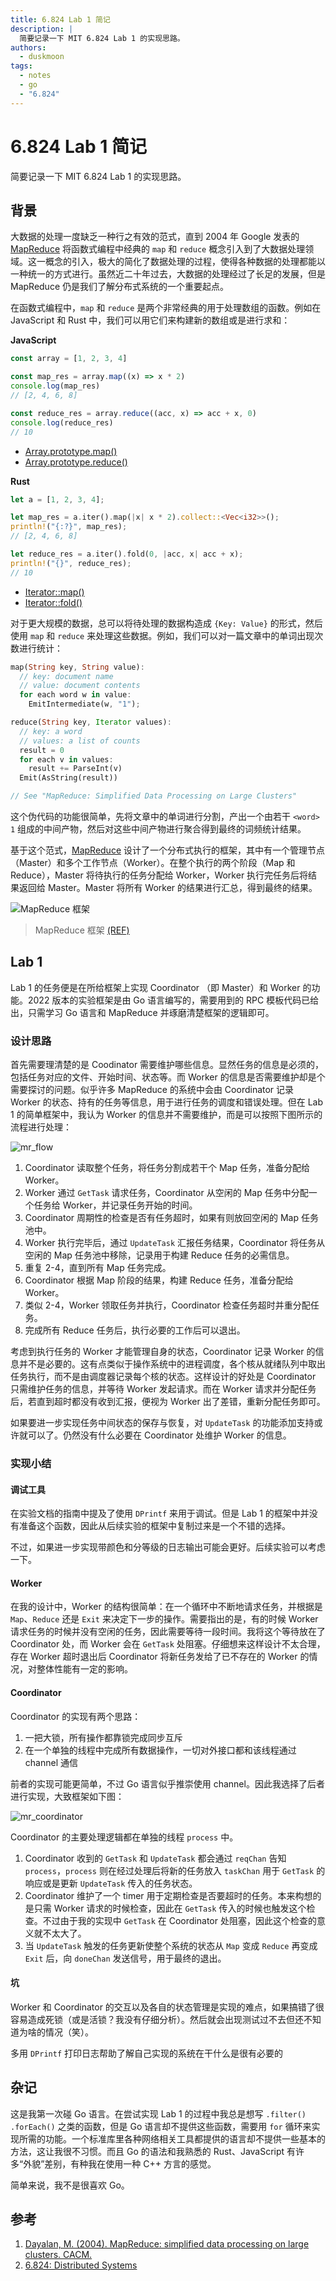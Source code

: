 ```yaml
---
title: 6.824 Lab 1 简记
description: |
  简要记录一下 MIT 6.824 Lab 1 的实现思路。
authors:
  - duskmoon
tags:
  - notes
  - go
  - "6.824"
---
```


# 6.824 Lab 1 简记

简要记录一下 MIT 6.824 Lab 1 的实现思路。

<!-- truncate -->

## 背景

大数据的处理一度缺乏一种行之有效的范式，直到 2004 年 Google 发表的 [MapReduce] 将函数式编程中经典的 `map` 和 `reduce` 概念引入到了大数据处理领域。这一概念的引入，极大的简化了数据处理的过程，使得各种数据的处理都能以一种统一的方式进行。虽然近二十年过去，大数据的处理经过了长足的发展，但是 MapReduce 仍是我们了解分布式系统的一个重要起点。

在函数式编程中，`map` 和 `reduce` 是两个非常经典的用于处理数组的函数。例如在 JavaScript 和 Rust 中，我们可以用它们来构建新的数组或是进行求和：

**JavaScript**

```js
const array = [1, 2, 3, 4]

const map_res = array.map((x) => x * 2)
console.log(map_res)
// [2, 4, 6, 8]

const reduce_res = array.reduce((acc, x) => acc + x, 0)
console.log(reduce_res)
// 10
```

- [Array.prototype.map()](https://developer.mozilla.org/en-US/docs/Web/JavaScript/Reference/Global_Objects/Array/map)
- [Array.prototype.reduce()](https://developer.mozilla.org/en-US/docs/Web/JavaScript/Reference/Global_Objects/Array/reduce)

**Rust**

```rust
let a = [1, 2, 3, 4];

let map_res = a.iter().map(|x| x * 2).collect::<Vec<i32>>();
println!("{:?}", map_res);
// [2, 4, 6, 8]

let reduce_res = a.iter().fold(0, |acc, x| acc + x);
println!("{}", reduce_res);
// 10
```

- [Iterator::map()](https://doc.rust-lang.org/std/iter/trait.Iterator.html#method.map)
- [Iterator::fold()](https://doc.rust-lang.org/std/iter/trait.Iterator.html#method.fold)

对于更大规模的数据，总可以将待处理的数据构造成 `{Key: Value}` 的形式，然后使用 `map` 和 `reduce` 来处理这些数据。例如，我们可以对一篇文章中的单词出现次数进行统计：

```rust
map(String key, String value):
  // key: document name
  // value: document contents
  for each word w in value:
    EmitIntermediate(w, "1");

reduce(String key, Iterator values):
  // key: a word
  // values: a list of counts
  result = 0
  for each v in values:
    result += ParseInt(v)
  Emit(AsString(result))

// See "MapReduce: Simplified Data Processing on Large Clusters"
```

这个伪代码的功能很简单，先将文章中的单词进行分割，产出一个由若干 `<word> 1` 组成的中间产物，然后对这些中间产物进行聚合得到最终的词频统计结果。

基于这个范式，[MapReduce] 设计了一个分布式执行的框架，其中有一个管理节点（Master）和多个工作节点（Worker）。在整个执行的两个阶段（Map 和 Reduce），Master 将待执行的任务分配给 Worker，Worker 执行完任务后将结果返回给 Master。Master 将所有 Worker 的结果进行汇总，得到最终的结果。

![MapReduce 框架](./mapreduce.png)

> MapReduce 框架 [(REF)][mapreduce]

## Lab 1

Lab 1 的任务便是在所给框架上实现 Coordinator （即 Master）和 Worker 的功能。2022 版本的实验框架是由 Go 语言编写的，需要用到的 RPC 模板代码已给出，只需学习 Go 语言和 MapReduce 并琢磨清楚框架的逻辑即可。

### 设计思路

首先需要理清楚的是 Coodinator 需要维护哪些信息。显然任务的信息是必须的，包括任务对应的文件、开始时间、状态等。而 Worker 的信息是否需要维护却是个需要探讨的问题。似乎许多 MapReduce 的系统中会由 Coordinator 记录 Worker 的状态、持有的任务等信息，用于进行任务的调度和错误处理。但在 Lab 1 的简单框架中，我认为 Worker 的信息并不需要维护，而是可以按照下图所示的流程进行处理：

![mr_flow](./mrflow.excalidraw.svg)

1. Coordinator 读取整个任务，将任务分割成若干个 Map 任务，准备分配给 Worker。
2. Worker 通过 `GetTask` 请求任务，Coordinator 从空闲的 Map 任务中分配一个任务给 Worker，并记录任务开始的时间。
3. Coordinator 周期性的检查是否有任务超时，如果有则放回空闲的 Map 任务池中。
4. Worker 执行完毕后，通过 `UpdateTask` 汇报任务结果，Coordinator 将任务从空闲的 Map 任务池中移除，记录用于构建 Reduce 任务的必需信息。
5. 重复 2-4，直到所有 Map 任务完成。
6. Coordinator 根据 Map 阶段的结果，构建 Reduce 任务，准备分配给 Worker。
7. 类似 2-4，Worker 领取任务并执行，Coordinator 检查任务超时并重分配任务。
8. 完成所有 Reduce 任务后，执行必要的工作后可以退出。

考虑到执行任务的 Worker 才能管理自身的状态，Coordinator 记录 Worker 的信息并不是必要的。这有点类似于操作系统中的进程调度，各个核从就绪队列中取出任务执行，而不是由调度器记录每个核的状态。这样设计的好处是 Coordinator 只需维护任务的信息，并等待 Worker 发起请求。而在 Worker 请求并分配任务后，若直到超时都没有收到汇报，便视为 Worker 出了差错，重新分配任务即可。

如果要进一步实现任务中间状态的保存与恢复，对 `UpdateTask` 的功能添加支持或许就可以了。仍然没有什么必要在 Coordinator 处维护 Worker 的信息。

### 实现小结

#### 调试工具

在实验文档的指南中提及了使用 `DPrintf` 来用于调试。但是 Lab 1 的框架中并没有准备这个函数，因此从后续实验的框架中复制过来是一个不错的选择。

不过，如果进一步实现带颜色和分等级的日志输出可能会更好。后续实验可以考虑一下。

#### Worker

在我的设计中，Worker 的结构很简单：在一个循环中不断地请求任务，并根据是 `Map`、`Reduce` 还是 `Exit` 来决定下一步的操作。需要指出的是，有的时候 Worker 请求任务的时候并没有空闲的任务，因此需要等待一段时间。我将这个等待放在了 Coordinator 处，而 Worker 会在 `GetTask` 处阻塞。仔细想来这样设计不太合理，存在 Worker 超时退出后 Coordinator 将新任务发给了已不存在的 Worker 的情况，对整体性能有一定的影响。

#### Coordinator

Coordinator 的实现有两个思路：

1. 一把大锁，所有操作都靠锁完成同步互斥
2. 在一个单独的线程中完成所有数据操作，一切对外接口都和该线程通过 channel 通信

前者的实现可能更简单，不过 Go 语言似乎推崇使用 channel。因此我选择了后者进行实现，大致框架如下图：

![mr_coordinator](./mrcoordinator.excalidraw.svg)

Coordinator 的主要处理逻辑都在单独的线程 `process` 中。

1. Coordinator 收到的 `GetTask` 和 `UpdateTask` 都会通过 `reqChan` 告知 `process`，`process` 则在经过处理后将新的任务放入 `taskChan` 用于 `GetTask` 的响应或是更新 `UpdateTask` 传入的任务状态。
2. Coordinator 维护了一个 timer 用于定期检查是否要超时的任务。本来构想的是只需 Worker 请求的时候检查，因此在 `GetTask` 传入的时候也触发这个检查。不过由于我的实现中 `GetTask` 在 Coordinator 处阻塞，因此这个检查的意义就不太大了。
3. 当 `UpdateTask` 触发的任务更新使整个系统的状态从 `Map` 变成 `Reduce` 再变成 `Exit` 后，向 `doneChan` 发送信号，用于最终的退出。

#### 坑

Worker 和 Coordinator 的交互以及各自的状态管理是实现的难点，如果搞错了很容易造成死锁（或是活锁？我没有仔细分析）。然后就会出现测试过不去但还不知道为啥的情况（笑）。

多用 `DPrintf` 打印日志帮助了解自己实现的系统在干什么是很有必要的

## 杂记

这是我第一次碰 Go 语言。在尝试实现 Lab 1 的过程中我总是想写 `.filter()` `.forEach()` 之类的函数，但是 Go 语言却不提供这些函数，需要用 `for` 循环来实现所需的功能。一个标准库里各种网络相关工具都提供的语言却不提供一些基本的方法，这让我很不习惯。而且 Go 的语法和我熟悉的 Rust、JavaScript 有许多“外貌”差别，有种我在使用一种 C++ 方言的感觉。

简单来说，我不是很喜欢 Go。

## 参考

1. [Dayalan, M. (2004). MapReduce: simplified data processing on large clusters. CACM.][mapreduce]
2. [6.824: Distributed Systems][6.824]

[6.824]: https://pdos.csail.mit.edu/6.824/index.html
[mapreduce]: https://api.semanticscholar.org/CorpusID:67055872

